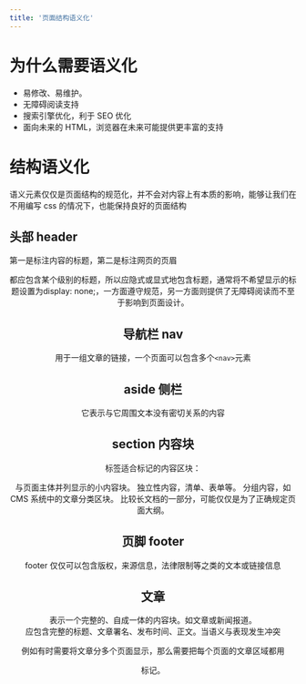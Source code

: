 ```yaml
---
title: '页面结构语义化'
---
```


# 为什么需要语义化

- 易修改、易维护。
- 无障碍阅读支持
- 搜索引擎优化，利于 SEO 优化
- 面向未来的 HTML，浏览器在未来可能提供更丰富的支持

# 结构语义化

语义元素仅仅是页面结构的规范化，并不会对内容上有本质的影响，能够让我们在不用编写 css 的情况下，也能保持良好的页面结构

## 头部 header

第一是标注内容的标题，第二是标注网页的页眉

<header>都应包含某个级别的标题，所以应隐式或显式地包含标题，通常将不希望显示的标题设置为display: none;，一方面遵守规范，另一方面则提供了无障碍阅读而不至于影响到页面设计。

## 导航栏 nav

用于一组文章的链接，一个页面可以包含多个`<nav>`元素

## aside 侧栏

它表示与它周围文本没有密切关系的内容

## section 内容块

<section>标签适合标记的内容区块：

与页面主体并列显示的小内容块。
独立性内容，清单、表单等。
分组内容，如 CMS 系统中的文章分类区块。
比较长文档的一部分，可能仅仅是为了正确规定页面大纲。

## 页脚 footer

footer 仅仅可以包含版权，来源信息，法律限制等之类的文本或链接信息

## 文章

<article>表示一个完整的、自成一体的内容块。如文章或新闻报道。

<article>应包含完整的标题、文章署名、发布时间、正文。当语义与表现发生冲突

例如有时需要将文章分多个页面显示，那么需要把每个页面的文章区域都用<article>标记。
